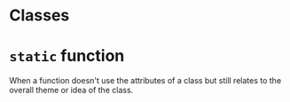 # Classes

# `static` function
When a function doesn't use the attributes of a class but still relates to the overall theme or idea of the class.
